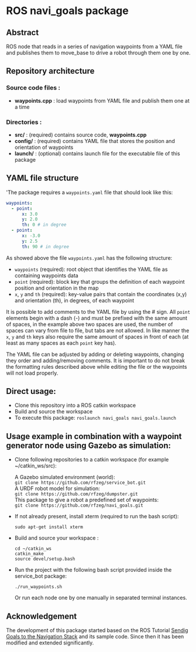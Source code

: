 # ROS navi_goals package

## Abstract
ROS node that reads in a series of navigation waypoints from a YAML file and publishes them to move_base to drive a robot through them one by one.

## Repository architecture 
### Source code files :
+ **waypoints.cpp** : load waypoints from YAML file and publish them one at a time
 
### Directories :
+ **src/** : (required) contains source code, **waypoints.cpp**
+ **config/** : (required) contains YAML file that stores the position and orientation of waypoints
+ **launch/** : (optional) contains launch file for the executable file of this package


## YAML file structure

'The package requires a `waypoints.yaml` file that should look like this:

```yml
waypoints:
  - point:
      x: 3.0
      y: 2.0
      th: 0 # in degree
  - point:
      x: -3.0
      y: 2.5
      th: 90 # in degree 
```

As showed above the file `waypoints.yaml` has the following structure:

- `waypoints` (required): root object that identifies the YAML file as containing waypoints data
- `point` (required): block key that groups the definition of each waypoint position and orientation in the map  
- `x`, `y` and `th` (required): key-value pairs that contain the coordinates (x,y) and orientation (th), in degrees, of each waypoint

It is possible to add comments to the YAML file by using the # sign. All `point` elements begin with a dash (-) and must be prefixed with the same amount of spaces, in the example above two spaces are used, the number of spaces can vary from file to file, but tabs are not allowed. In like manner the `x`, `y` and `th` keys also require the same amount of spaces in front of each (at least as many spaces as each `point` key has).  
  
The YAML file can be adjusted by adding or deleting waypoints, changing they order and adding/removing comments. It is important to do not break the formatting rules described above while editing the file or the waypoints will not load properly.

## Direct usage:

- Clone this repository into a ROS catkin workspace
- Build and source the workspace
- To execute this package: `roslaunch navi_goals navi_goals.launch`


## Usage example in combination with a waypoint generator node using Gazebo as simulation:

+ Clone following repositories to a catkin workspace (for example ~/catkin_ws/src):

  A Gazebo simulated environment (world):  
  `git clone https://github.com/rfzeg/service_bot.git`  
  A URDF robot model for simulation:  
  `git clone https://github.com/rfzeg/dumpster.git`  
  This package to give a robot a predefined set of waypoints:  
  `git clone https://github.com/rfzeg/navi_goals.git`  

+ If not already present, install xterm (required to run the bash script):

  `sudo apt-get install xterm`
  
+ Build and source your workspace :

  `cd ~/catkin_ws`  
  `catkin_make`  
  `source devel/setup.bash`
    
+ Run the project with the following bash script provided inside the service_bot package:

  `./run_waypoints.sh`

  Or run each node one by one manually in separated terminal instances.
  
## Acknowledgement

The development of this package started based on the ROS Tutorial [Sendig Goals to the Navigation Stack](http://wiki.ros.org/navigation/Tutorials/SendingSimpleGoals) and its sample code.
Since then it has been modified and extended significantly.
